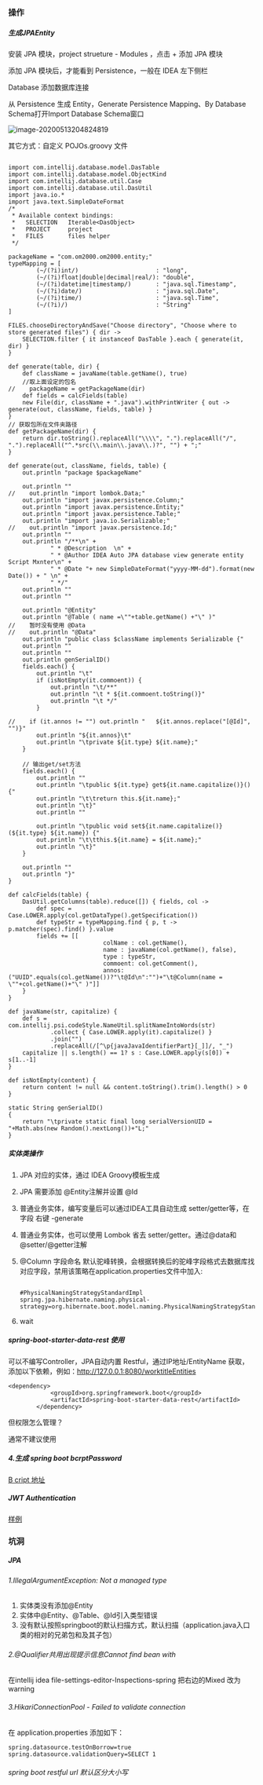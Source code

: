 ### 操作

##### 生成JPAEntity

安装 JPA 模块，project strueture - Modules ，点击 + 添加 JPA 模块

添加 JPA 模块后，才能看到 Persistence，一般在 IDEA 左下侧栏

Database 添加数据库连接

从 Persistence 生成 Entity，Generate Persistence Mapping、By Database Schema打开Import Database Schema窗口

![image-20200513204824819](C:\ionicdoc\images\image-20200513204824819.png)





其它方式：自定义 POJOs.groovy 文件

```

import com.intellij.database.model.DasTable
import com.intellij.database.model.ObjectKind
import com.intellij.database.util.Case
import com.intellij.database.util.DasUtil
import java.io.*
import java.text.SimpleDateFormat
/*
 * Available context bindings:
 *   SELECTION   Iterable<DasObject>
 *   PROJECT     project
 *   FILES       files helper
 */

packageName = "com.om2000.om2000.entity;"
typeMapping = [
        (~/(?i)int/)                      : "long",
        (~/(?i)float|double|decimal|real/): "double",
        (~/(?i)datetime|timestamp/)       : "java.sql.Timestamp",
        (~/(?i)date/)                     : "java.sql.Date",
        (~/(?i)time/)                     : "java.sql.Time",
        (~/(?i)/)                         : "String"
]

FILES.chooseDirectoryAndSave("Choose directory", "Choose where to store generated files") { dir ->
    SELECTION.filter { it instanceof DasTable }.each { generate(it, dir) }
}

def generate(table, dir) {
    def className = javaName(table.getName(), true)
    //取上面设定的包名
//    packageName = getPackageName(dir)
    def fields = calcFields(table)
    new File(dir, className + ".java").withPrintWriter { out -> generate(out, className, fields, table) }
}
// 获取包所在文件夹路径
def getPackageName(dir) {
    return dir.toString().replaceAll("\\\\", ".").replaceAll("/", ".").replaceAll("^.*src(\\.main\\.java\\.)?", "") + ";"
}

def generate(out, className, fields, table) {
    out.println "package $packageName"

    out.println ""
//    out.println "import lombok.Data;"
    out.println "import javax.persistence.Column;"
    out.println "import javax.persistence.Entity;"
    out.println "import javax.persistence.Table;"
    out.println "import java.io.Serializable;"
//    out.println "import javax.persistence.Id;"
    out.println ""
    out.println "/**\n" +
            " * @Description  \n" +
            " * @Author IDEA Auto JPA database view generate entity Script Mxnter\n" +
            " * @Date "+ new SimpleDateFormat("yyyy-MM-dd").format(new Date()) + " \n" +
            " */"
    out.println ""
    out.println ""

    out.println "@Entity"
    out.println "@Table ( name =\""+table.getName() +"\" )"
//    暂时没有使用 @Data
//    out.println "@Data"
    out.println "public class $className implements Serializable {"
    out.println ""
    out.println ""
    out.println genSerialID()
    fields.each() {
        out.println "\t"
        if (isNotEmpty(it.commoent)) {
            out.println "\t/**"
            out.println "\t * ${it.commoent.toString()}"
            out.println "\t */"
        }

//    if (it.annos != "") out.println "   ${it.annos.replace("[@Id]", "")}"
        out.println "${it.annos}\t"
        out.println "\tprivate ${it.type} ${it.name};"
    }

    // 输出get/set方法
    fields.each() {
        out.println ""
        out.println "\tpublic ${it.type} get${it.name.capitalize()}() {"
        out.println "\t\treturn this.${it.name};"
        out.println "\t}"
        out.println ""

        out.println "\tpublic void set${it.name.capitalize()}(${it.type} ${it.name}) {"
        out.println "\t\tthis.${it.name} = ${it.name};"
        out.println "\t}"
    }

    out.println ""
    out.println "}"
}

def calcFields(table) {
    DasUtil.getColumns(table).reduce([]) { fields, col ->
        def spec = Case.LOWER.apply(col.getDataType().getSpecification())
        def typeStr = typeMapping.find { p, t -> p.matcher(spec).find() }.value
        fields += [[
                           colName : col.getName(),
                           name : javaName(col.getName(), false),
                           type : typeStr,
                           commoent: col.getComment(),
                           annos: ("UUID".equals(col.getName())?"\t@Id\n":"")+"\t@Column(name = \""+col.getName()+"\" )"]]
    }
}

def javaName(str, capitalize) {
    def s = com.intellij.psi.codeStyle.NameUtil.splitNameIntoWords(str)
            .collect { Case.LOWER.apply(it).capitalize() }
            .join("")
            .replaceAll(/[^\p{javaJavaIdentifierPart}[_]]/, "_")
    capitalize || s.length() == 1? s : Case.LOWER.apply(s[0]) + s[1..-1]
}

def isNotEmpty(content) {
    return content != null && content.toString().trim().length() > 0
}

static String genSerialID()
{
    return "\tprivate static final long serialVersionUID =  "+Math.abs(new Random().nextLong())+"L;"
}

```



##### 实体类操作

1. JPA 对应的实体，通过 IDEA Groovy模板生成

2. JPA 需要添加 @Entity注解并设置 @Id

3. 普通业务实体，编写变量后可以通过IDEA工具自动生成 setter/getter等，在字段 右键 -generate

4. 普通业务实体，也可以使用 Lombok 省去 setter/getter。通过@data和@setter/@getter注解

5. @Column 字段命名 默认驼峰转换，会根据转换后的驼峰字段格式去数据库找对应字段，禁用该策略在application.properties文件中加入:

   ```
   
   #PhysicalNamingStrategyStandardImpl
   spring.jpa.hibernate.naming.physical-strategy=org.hibernate.boot.model.naming.PhysicalNamingStrategyStandardImpl
   ```

   

6. wait



##### spring-boot-starter-data-rest 使用

可以不编写Controller，JPA自动内置 Restful，通过IP地址/EntityName 获取，添加以下依赖，例如：http://127.0.0.1:8080/worktitleEntities

```
<dependency>
            <groupId>org.springframework.boot</groupId>
            <artifactId>spring-boot-starter-data-rest</artifactId>
        </dependency>
```

但权限怎么管理？

通常不建议使用



##### 4.生成 spring boot bcrptPassword

[B cript 地址](https://bcrypt-generator.com/)



##### JWT Authentication

[doc]: https://dzone.com/articles/implementing-jwt-authentication-on-spring-boot-api

[样例](https://github.com/echisan/springboot-jwt-demo/blob/master/blog_content.md)



### 坑洞

##### JPA 

###### 1.IllegalArgumentException: Not a managed type

1. 实体类没有添加@Entity
2. 实体中@Entity、@Table、@Id引入类型错误
3. 没有默认按照springboot的默认扫描方式，默认扫描（application.java入口类的相对的兄弟包和及其子包）

###### 2.@Qualifier共用出现提示信息Cannot find bean with

在intellij idea file-settings-editor-Inspections-spring 把右边的Mixed 改为warning



###### 3.HikariConnectionPool - Failed to validate connection

在 application.properties 添加如下：

```
spring.datasource.testOnBorrow=true
spring.datasource.validationQuery=SELECT 1
```



###### spring boot restful url 默认区分大小写